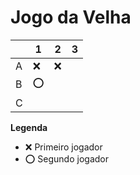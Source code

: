 # Jogo da Velha

|   | 1 | 2 | 3 |
|---|---|---|---|
| A |❌   |❌   |   |
| B |⭕   |   |   |
| C |   |   |   |

**Legenda**

- ❌ Primeiro jogador 
- ⭕ Segundo jogador
